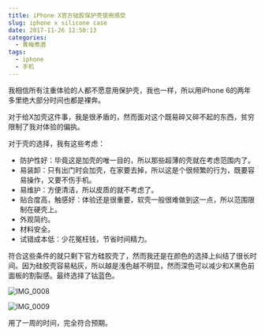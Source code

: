 ```yaml
---
title: iPhone X官方硅胶保护壳使用感受
slug: iphone x silicone case
date: 2017-11-26 12:50:13
categories:
  - 青梅煮酒
tags:
  - iphone
  - 手机
---
```

我相信所有注重体验的人都不愿意用保护壳，我也一样，所以用iPhone 6的两年多里绝大部分时间也都是裸奔。

对于给X加壳这件事，我是很矛盾的，然而面对这个既易碎又碎不起的东西，贫穷限制了我对体验的偏执。

对于壳的选择，我有这些考虑：

* 防护性好：毕竟这是加壳的唯一目的，所以那些超薄的壳就在考虑范围内了。
* 易装卸：只有出门时会加壳，在家要去掉，所以这是个很频繁的行为，既要容易操作，又要不伤手机。
* 易维护：方便清洁，所以皮质的就不考虑了。
* 贴合度高，触感好：体验还是很重要，软壳一般很难做到这一点，所以范围限制在硬壳上。
* 外观简约。
* 材料安全。
* 试错成本低：少花冤枉钱，节省时间精力。

符合这些条件的就只剩下官方硅胶壳了，然而我还是在颜色的选择上纠结了很长时间。因为硅胶壳容易粘灰，所以越是浅色越不明显，然而深色可以减少和X黑色前面板的割裂感。最终选择了钴蓝色。

![IMG_0008](https://wx1.sinaimg.cn/large/006tNbRwly1fwvwz3j8r1j31kw16onpd.jpg)

![IMG_0009](https://wx3.sinaimg.cn/large/006tNbRwly1fwvwzf3edsj31kw16oqv5.jpg)

用了一周的时间，完全符合预期。

